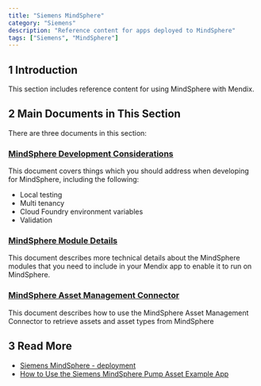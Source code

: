 ```yaml
---
title: "Siemens MindSphere"
category: "Siemens"
description: "Reference content for apps deployed to MindSphere"
tags: ["Siemens", "MindSphere"]
---
```


## 1 Introduction

This section includes reference content for using MindSphere with Mendix.

## 2 Main Documents in This Section

There are three documents in this section:

### [MindSphere Development Considerations](mindsphere-development-considerations)

This document covers things which you should address when developing for MindSphere, including the following:

* Local testing
* Multi tenancy
* Cloud Foundry environment variables
* Validation

### [MindSphere Module Details](mindsphere-module-details)

This document describes more technical details about the MindSphere modules that you need to include in your Mendix app to enable it to run on MindSphere.

### [MindSphere Asset Management Connector](mindsphere-asset-management-connector)

This document describes how to use the MindSphere Asset Management Connector to retrieve assets and asset types from MindSphere

## 3 Read More

* [Siemens MindSphere - deployment](/developerportal/deploy/deploying-to-mindsphere)
* [How to Use the Siemens MindSphere Pump Asset Example App](/howto7/mindsphere/mindsphere-example-app)
